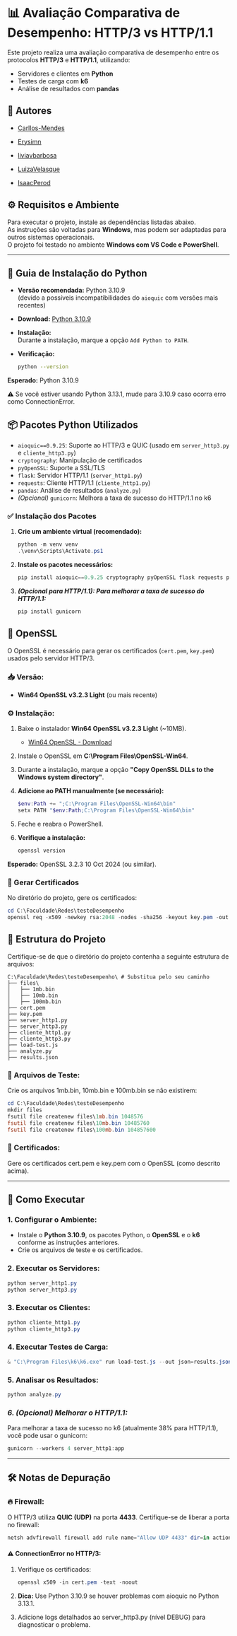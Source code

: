 # 📊 Avaliação Comparativa de Desempenho: HTTP/3 vs HTTP/1.1

Este projeto realiza uma avaliação comparativa de desempenho entre os protocolos **HTTP/3** e **HTTP/1.1**, utilizando:

- Servidores e clientes em **Python**
- Testes de carga com **k6**
- Análise de resultados com **pandas**

## 👤 Autores
- [Carllos-Mendes](https://github.com/Carllos-Mendes)

- [Erysimn](https://github.com/Erysimn)

- [liviavbarbosa](https://github.com/liviavbarbosa)

- [LuizaVelasque](https://github.com/LuizaVelasque)

- [IsaacPerod](https://github.com/IsaacPerod)
  

## ⚙️ Requisitos e Ambiente

Para executar o projeto, instale as dependências listadas abaixo.  
As instruções são voltadas para **Windows**, mas podem ser adaptadas para outros sistemas operacionais.  
O projeto foi testado no ambiente **Windows com VS Code e PowerShell**.

----------------------------------

## 🐍 Guia de Instalação do Python

- **Versão recomendada:** Python 3.10.9  
  (devido a possíveis incompatibilidades do `aioquic` com versões mais recentes)

- **Download:** [Python 3.10.9](https://www.python.org/downloads/release/python-3109/)

- **Instalação:**  
  Durante a instalação, marque a opção `Add Python to PATH`.

- **Verificação:**
  ```bash
  python --version
  
**Esperado:** Python 3.10.9

⚠️ Se você estiver usando Python 3.13.1, mude para 3.10.9 caso ocorra erro como ConnectionError.

## 📦 Pacotes Python Utilizados

- `aioquic==0.9.25`: Suporte ao HTTP/3 e QUIC (usado em `server_http3.py` e `cliente_http3.py`)
- `cryptography`: Manipulação de certificados
- `pyOpenSSL`: Suporte a SSL/TLS
- `flask`: Servidor HTTP/1.1 (`server_http1.py`)
- `requests`: Cliente HTTP/1.1 (`cliente_http1.py`)
- `pandas`: Análise de resultados (`analyze.py`)
- *(Opcional)* `gunicorn`: Melhora a taxa de sucesso do HTTP/1.1 no k6

### ✅ Instalação dos Pacotes

1. **Crie um ambiente virtual (recomendado):**
   ```powershell
   python -m venv venv
   .\venv\Scripts\Activate.ps1
   ```
2. **Instale os pacotes necessários:**
   ```powershell
   pip install aioquic==0.9.25 cryptography pyOpenSSL flask requests pandas
   ```
3. ***(Opcional para HTTP/1.1): Para melhorar a taxa de sucesso do HTTP/1.1:***
   ```powershell
   pip install gunicorn
   ```

## 🔑 OpenSSL

O OpenSSL é necessário para gerar os certificados (`cert.pem`, `key.pem`) usados pelo servidor HTTP/3.

### 📥 Versão:
- **Win64 OpenSSL v3.2.3 Light** (ou mais recente)

### ⚙️ Instalação:

1. Baixe o instalador **Win64 OpenSSL v3.2.3 Light** (~10MB).
   - [Win64 OpenSSL - Download](https://slproweb.com/products/Win32OpenSSL.html)

2. Instale o OpenSSL em **C:\Program Files\OpenSSL-Win64**.

3. Durante a instalação, marque a opção **"Copy OpenSSL DLLs to the Windows system directory"**.

4. **Adicione ao PATH manualmente (se necessário):**
    ```powershell
    $env:Path += ";C:\Program Files\OpenSSL-Win64\bin"
    setx PATH "$env:Path;C:\Program Files\OpenSSL-Win64\bin"
    ```
5. Feche e reabra o PowerShell.

6. **Verifique a instalação:**
   ```powershell
   openssl version
   ```
**Esperado:** OpenSSL 3.2.3 10 Oct 2024 (ou similar).

### 📝 Gerar Certificados

No diretório do projeto, gere os certificados:
```powershell
cd C:\Faculdade\Redes\testeDesempenho
openssl req -x509 -newkey rsa:2048 -nodes -sha256 -keyout key.pem -out cert.pem -days 365 -subj "/CN=localhost"
```


## 📂 Estrutura do Projeto

Certifique-se de que o diretório do projeto contenha a seguinte estrutura de arquivos:

```plaintext
C:\Faculdade\Redes\testeDesempenho\ # Substitua pelo seu caminho
├── files\
│   ├── 1mb.bin
│   ├── 10mb.bin
│   ├── 100mb.bin
├── cert.pem
├── key.pem
├── server_http1.py
├── server_http3.py
├── cliente_http1.py
├── cliente_http3.py
├── load-test.js
├── analyze.py
├── results.json
```

### 📝 Arquivos de Teste:
Crie os arquivos 1mb.bin, 10mb.bin e 100mb.bin se não existirem:
```powershell
cd C:\Faculdade\Redes\testeDesempenho
mkdir files
fsutil file createnew files\1mb.bin 1048576
fsutil file createnew files\10mb.bin 10485760
fsutil file createnew files\100mb.bin 104857600
```
### 📝 Certificados:
Gere os certificados cert.pem e key.pem com o OpenSSL (como descrito acima).

----------------------------------

## 🏃 Como Executar

### 1. Configurar o Ambiente:

- Instale o **Python 3.10.9**, os pacotes Python, o **OpenSSL** e o **k6** conforme as instruções anteriores.
- Crie os arquivos de teste e os certificados.

### 2. Executar os Servidores:

```powershell
python server_http1.py
python server_http3.py
```

### 3. Executar os Clientes:

```powershell
python cliente_http1.py
python cliente_http3.py
```

### 4. Executar Testes de Carga:
```powershell
& "C:\Program Files\k6\k6.exe" run load-test.js --out json=results.json --console-output
```

### 5. Analisar os Resultados:
```powershell
python analyze.py
```

### *6. (Opcional) Melhorar o HTTP/1.1:*
Para melhorar a taxa de sucesso no k6 (atualmente 38% para HTTP/1.1), você pode usar o gunicorn:
```powershell
gunicorn --workers 4 server_http1:app
```

----------------------------------

## 🛠️ Notas de Depuração

### 🔥 Firewall:

O HTTP/3 utiliza **QUIC (UDP)** na porta **4433**. Certifique-se de liberar a porta no firewall:

```powershell
netsh advfirewall firewall add rule name="Allow UDP 4433" dir=in action=allow protocol=UDP localport=4433
```

#### ⚠️ ConnectionError no HTTP/3:
1. Verifique os certificados:
   ```powershell
   openssl x509 -in cert.pem -text -noout
   ```
2. **Dica:** Use Python 3.10.9 se houver problemas com aioquic no Python 3.13.1.

3. Adicione logs detalhados ao server_http3.py (nível DEBUG) para diagnosticar o problema.

